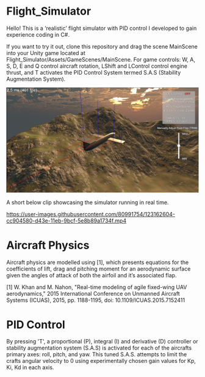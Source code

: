 # Flight_Simulator
 
Hello! This is a ‘realistic’ flight simulator with PID control I developed to gain experience coding in C#. 

If you want to try it out, clone this repository and drag the scene MainScene into your Unity game located at Flight_Simulator/Assets/GameScenes/MainScene. For game controls:
W, A, S, D, E and Q control aircraft rotation, LShift and LControl control engine thrust, and T activates the PID Control System termed S.A.S (Stability Augmentation System).

![](Images/Aircraft1.JPG) 

A short below clip showcasing the simulator running in real time.

https://user-images.githubusercontent.com/80991754/123162604-cc904580-d43e-11eb-9bcf-5e8b89a1734f.mp4

# Aircraft Physics

Aircraft physics are modelled using [1], which presents equations for the coefficients of lift, drag and pitching moment for an aerodynamic surface given the angles of attack of both the airfoil and it’s associated flap.

[1] W. Khan and M. Nahon, "Real-time modeling of agile fixed-wing UAV aerodynamics," 2015 International Conference on Unmanned Aircraft Systems (ICUAS), 2015, pp. 1188-1195, doi: 10.1109/ICUAS.2015.7152411

# PID Control

By pressing 'T', a proportional (P), integral (I) and derivative (D) controller or stability augmentation system (S.A.S) is activated for each of the aircrafts primary axes: roll, pitch, and yaw. This tuned S.A.S. attempts to limit the crafts angular velocity to 0 using experimentally chosen gain values for Kp, Ki, Kd in each axis. 
